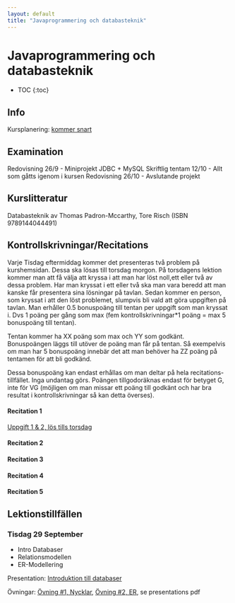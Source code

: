 ```yaml
---
layout: default
title: "Javaprogrammering och databasteknik"
---
```



Javaprogrammering och databasteknik
=========================================

* TOC
{:toc}

Info
----
Kursplanering: [kommer snart]()



Examination
----

Redovisning 26/9 - Miniprojekt JDBC + MySQL
Skriftlig tentam 12/10 - Allt som gåtts igenom i kursen
Redovisning 26/10 - Avslutande projekt

Kurslitteratur
----

Databasteknik av Thomas Padron-Mccarthy, Tore Risch (ISBN 9789144044491)



Kontrollskrivningar/Recitations
----
Varje Tisdag eftermiddag kommer det presenteras två problem på kurshemsidan. Dessa ska lösas till torsdag morgon. På torsdagens lektion kommer man att få välja att kryssa i att man har löst noll,ett eller två av dessa problem. Har man kryssat i ett eller två ska man vara beredd att man kanske får presentera sina lösningar på tavlan. Sedan kommer en person, som kryssat i att den löst problemet, slumpvis bli vald att göra uppgiften på tavlan. Man erhåller 0.5 bonuspoäng till tentan per uppgift som man kryssat i. Dvs 1 poäng per gång som max (fem kontrollskrivningar*1 poäng = max 5 bonuspoäng till tentan). 

Tentan kommer ha XX poäng som max och YY som godkänt. Bonuspoängen läggs till utöver de poäng man får på tentan. Så exempelvis om man har 5 bonuspoäng innebär det att man behöver ha ZZ poäng på tentamen för att bli godkänd.

Dessa bonuspoäng kan endast erhållas om man deltar på hela recitations-tillfället. Inga undantag görs. Poängen tillgodoräknas endast för betyget G, inte för VG (möjligen om man missar ett poäng till godkänt och har bra resultat i kontrollskrivningar så kan detta överses).


#### Recitation 1 

[Uppgift 1 & 2, lös tills torsdag](rec1.pdf)

#### Recitation 2 

#### Recitation 3 

#### Recitation 4 

#### Recitation 5 

Lektionstillfällen
-------------------

### Tisdag 29 September
* Intro Databaser
* Relationsmodellen
* ER-Modellering

Presentation: [Introduktion till databaser](F1_DB_INTRO.pdf)

Övningar: [Övning #1, Nycklar](Övningar_nycklar.pdf), [Övning #2, ER](Övningar_ER.pdf), se presentations pdf

